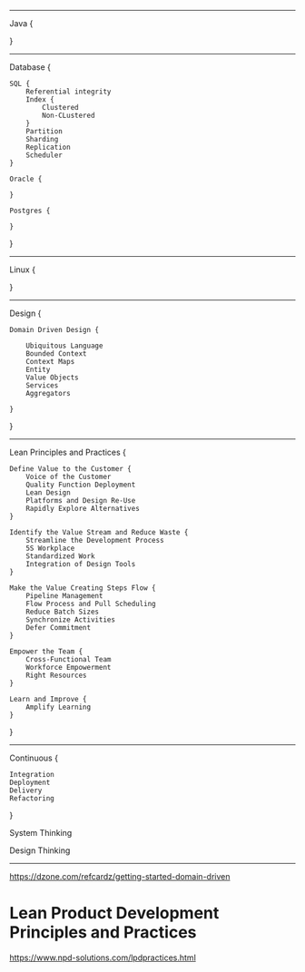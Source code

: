 ***

Java {
    
  
}

***

Database {
          
    SQL {
        Referential integrity
        Index {
            Clustered
            Non-CLustered
        }
        Partition
        Sharding
        Replication
        Scheduler
    }
  
    Oracle {
    
    }

    Postgres {

    }
  
}

***

Linux {

}

***

Design {

    Domain Driven Design {

        Ubiquitous Language
        Bounded Context
        Context Maps
        Entity 
        Value Objects
        Services 
        Aggregators
        
    }

}

***
Lean Principles and Practices {
    
    Define Value to the Customer {
        Voice of the Customer
        Quality Function Deployment 
        Lean Design
        Platforms and Design Re-Use
        Rapidly Explore Alternatives
    }
    
    Identify the Value Stream and Reduce Waste {
        Streamline the Development Process
        5S Workplace
        Standardized Work
        Integration of Design Tools
    }
    
    Make the Value Creating Steps Flow {
        Pipeline Management
        Flow Process and Pull Scheduling
        Reduce Batch Sizes
        Synchronize Activities
        Defer Commitment
    }
    
    Empower the Team {
        Cross-Functional Team
        Workforce Empowerment
        Right Resources
    }
    
    Learn and Improve {
        Amplify Learning
    }
    
}

***

Continuous {

    Integration
    Deployment
    Delivery
    Refactoring
    
}

System Thinking

Design Thinking

***

https://dzone.com/refcardz/getting-started-domain-driven
# Lean Product Development Principles and Practices
https://www.npd-solutions.com/lpdpractices.html

